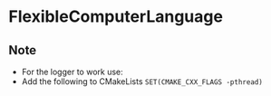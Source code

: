 # FlexibleComputerLanguage

## Note

 - For the logger to work use:
  - Add the following to CMakeLists ```SET(CMAKE_CXX_FLAGS -pthread)```